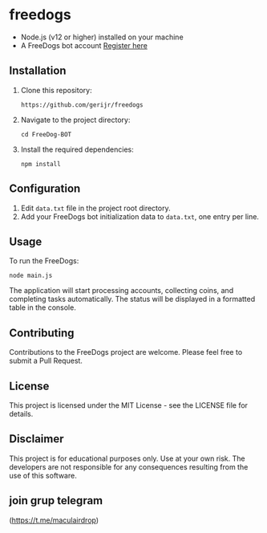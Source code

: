 # freedogs


- Node.js (v12 or higher) installed on your machine
- A FreeDogs bot account [Register here](https://t.me/theFreeDogs_bot/app?startapp=ref_OQ2zPFOP)
## Installation

1. Clone this repository:

   ```
   https://github.com/gerijr/freedogs
   ```

2. Navigate to the project directory:

   ```
   cd FreeDog-BOT
   ```

3. Install the required dependencies:
   ```
   npm install
   ```

## Configuration

1. Edit `data.txt` file in the project root directory.
2. Add your FreeDogs bot initialization data to `data.txt`, one entry per line.

## Usage

To run the FreeDogs:

```
node main.js
```

The application will start processing accounts, collecting coins, and completing tasks automatically. The status will be displayed in a formatted table in the console.

## Contributing

Contributions to the FreeDogs project are welcome. Please feel free to submit a Pull Request.

## License

This project is licensed under the MIT License - see the LICENSE file for details.

## Disclaimer

This project is for educational purposes only. Use at your own risk. The developers are not responsible for any consequences resulting from the use of this software.
## join grup telegram
(https://t.me/maculairdrop)
